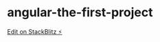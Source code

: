 # angular-the-first-project

[Edit on StackBlitz ⚡️](https://stackblitz.com/edit/angular-the-first-project)